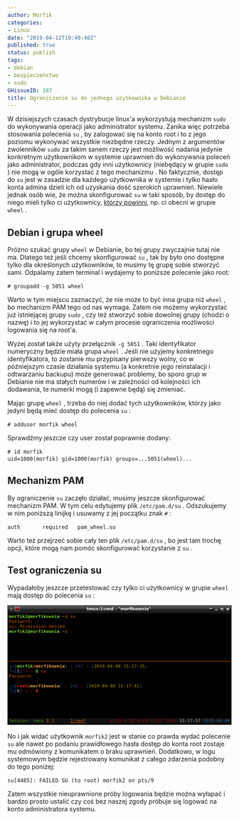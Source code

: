 ```yaml
---
author: Morfik
categories:
- Linux
date: "2019-04-12T19:40:40Z"
published: true
status: publish
tags:
- debian
- bezpieczeństwo
- sudo
GHissueID: 287
title: Ograniczenie su do jednego użytkownika w Debianie
---
```


W dzisiejszych czasach dystrybucje linux'a wykorzystują mechanizm `sudo` do wykonywania operacji
jako administrator systemu. Zanika więc potrzeba stosowania polecenia `su` , by zalogować się na
konto root i to z jego poziomu wykonywać wszystkie niezbędne rzeczy. Jednym z argumentów
zwolenników `sudo` za takim sanem rzeczy jest możliwość nadania jedynie konkretnym użytkownikom w
systemie uprawnień do wykonywania poleceń jako administrator, podczas gdy inni użytkownicy
(niebędący w grupie `sudo` ) nie mogą w ogóle korzystać z tego mechanizmu . No faktycznie, dostęp
do `su` jest w zasadzie dla każdego użytkownika w systemie i tylko hasło konta admina dzieli ich od
uzyskania dość szerokich uprawnień. Niewiele jednak osób wie, że można skonfigurować `su` w taki
sposób, by dostęp do niego mieli tylko ci
użytkownicy, [którzy powinni](https://wiki.debian.org/WHEEL/PAM), np. ci obecni w grupie `wheel` .

<!--more-->
## Debian i grupa wheel

Próżno szukać grupy `wheel` w Debianie, bo tej grupy zwyczajnie tutaj nie ma. Dlatego też jeśli
chcemy skonfigurować `su` , tak by było ono dostępne tylko dla określonych użytkowników, to musimy
tę grupę sobie stworzyć sami. Odpalamy zatem terminal i wydajemy to poniższe polecenie jako root:

    # groupadd -g 5051 wheel

Warto w tym miejscu zaznaczyć, że nie może to być inna grupa niż `wheel` , bo mechanizm PAM tego od
nas wymaga. Zatem nie możemy wykorzystać już istniejącej grupy `sudo` , czy też stworzyć sobie
dowolnej grupy (chodzi o nazwę) i to jej wykorzystać w całym procesie ograniczenia możliwości
logowania się na root'a.

Wyżej został także użyty przełącznik `-g 5051` . Taki identyfikator numeryczny będzie miała grupa
`wheel` . Jeśli nie użyjemy konkretnego identyfikatora, to zostanie mu przypisany pierwszy wolny,
co w późniejszym czasie działania systemu (a konkretnie jego reinstalacji i odtwarzaniu backupu)
może generować problemy, bo sporo grup w Debianie nie ma stałych numerów i w zależności od
kolejności ich dodawania, te numerki mogą (i zapewne będą) się zmieniać.

Mając grupę `wheel` , trzeba do niej dodać tych użytkowników, którzy jako jedyni będą mieć dostęp
do polecenia `su` :

    # adduser morfik wheel

Sprawdźmy jeszcze czy user został poprawnie dodany:

    # id morfik
    uid=1000(morfik) gid=1000(morfik) groups=...5051(wheel)...

## Mechanizm PAM

By ograniczenie `su` zaczęło działać, musimy jeszcze skonfigurować mechanizm PAM. W tym celu
edytujemy plik `/etc/pam.d/su` . Odszukujemy w nim poniższą linijkę i usuwamy z jej początku znak
`#` :

    auth       required   pam_wheel.so

Warto też przejrzeć sobie cały ten plik `/etc/pam.d/su` , bo jest tam trochę opcji, które mogą nam
pomóc skonfigurować korzystanie z `su` .

## Test ograniczenia su

Wypadałoby jeszcze przetestować czy tylko ci użytkownicy w grupie `wheel` mają dostęp do polecenia
`su` :

![debian-linux-su-sudo-wheel](/img/2019/04/001-debian-linux-su-sudo-wheel.png#huge)

No i jak widać użytkownik `morfik2` jest w stanie co prawda wydać polecenie `su` ale nawet po
podaniu prawidłowego hasła dostęp do konta root zostaje mu odmówiony z komunikatem o braku
uprawnień. Dodatkowo, w logu systemowym będzie rejestrowany komunikat z całego zdarzenia podobny do
tego poniżej:

    su[4485]: FAILED SU (to root) morfik2 on pts/9

Zatem wszystkie nieuprawnione próby logowania będzie można wyłapać i bardzo prosto ustalić czy coś
bez naszej zgody próbuje się logować na konto administratora systemu.
